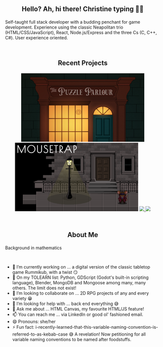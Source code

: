 ## <p align="center">Hello? Ah, hi there! Christine typing 👩‍💻</p>
Self-taught full stack developer with a budding penchant for game development. Experience using the classic Neapolitan trio (HTML/CSS/JavaScript), React, Node.js/Express and the three Cs (C, C++, C#). User experience oriented.

<br/>

## <p align="center">Recent Projects </p>

<p align="center">
  <img width="400" src="./puzzle-parlour-thumbnail.png" />
  <img width="400" src="./mousetrap-thumbnail.png" />
  <a href="https://github.com/chrislush/puzzleparlour">
    <img align="" src="https://github-readme-stats.vercel.app/api/pin/?username=chrislush&repo=puzzleparlour&theme=great-gatsby" />
  </a>
  <a href="https://github.com/chrislush/mousetrap">
    <img align="" src="https://github-readme-stats.vercel.app/api/pin/?username=chrislush&repo=mousetrap&theme=great-gatsby" />
  </a>
</p>

<br/>

## <p align="center">About Me</p>
Background in mathematics

<br/>

- 🔭 I’m currently working on ... a digital version of the classic tabletop game Rummikub, with a twist 😏 
- 🌱 On my TOLEARN list: Python, GDScript (Godot's built-in scripting language), Blender, MongoDB and Mongoose among many, many others. The limit does not exist!
- 👯 I’m looking to collaborate on ... 2D RPG projects of any and every variety 😁
- 🤔 I’m looking for help with ... back end everything 😅
- 💬 Ask me about ... HTML Canvas, my favourite HTML/JS feature!
- 📫 You can reach me ... via LinkedIn or good ol' fashioned email.
- 😄 Pronouns: she/her
- ⚡ Fun fact: i-recently-learned-that-this-variable-naming-convention-is-referred-to-as-kebab-case 😅 A revelation! Now petitioning for all variable naming conventions to be named after foodstuffs.
